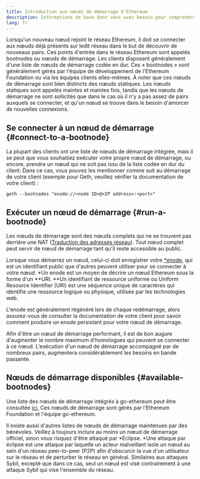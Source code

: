 ```yaml
---
title: Introduction aux nœuds de démarrage d'Ethereum
description: Informations de base dont vous avez besoin pour comprendre les nœuds de démarrage
lang: fr
---
```


Lorsqu'un nouveau nœud rejoint le réseau Ethereum, il doit se connecter aux nœuds déjà présents sur ledit réseau dans le but de découvrir de nouveaux pairs. Ces points d'entrée dans le réseau Ethereum sont appelés bootnodes ou nœuds de démarrage. Les clients disposent généralement d'une liste de nœuds de démarrage codée en dur. Ces « bootnodes » sont généralement gérés par l'équipe de développement de l'Ethereum Foundation ou via les équipes clients elles-mêmes. À noter que ces nœuds de démarrage sont bien distincts des nœuds statiques. Les nœuds statiques sont appelés maintes et maintes fois, tandis que les nœuds de démarrage ne sont sollicités que dans le cas où il n'y a pas assez de pairs auxquels se connecter, et qu'un nœud se trouve dans le besoin d'amorcer de nouvelles connexions.

## Se connecter à un nœud de démarrage \{#connect-to-a-bootnode}

La plupart des clients ont une liste de nœuds de démarrage intégrée, mais il se peut que vous souhaitiez exécuter votre propre nœud de démarrage, ou encore, prendre un nœud qui ne soit pas issu de la liste codée en dur du client. Dans ce cas, vous pouvez les mentionner comme suit au démarrage de votre client (exemple pour Geth, veuillez vérifier la documentation de votre client) :

```
geth --bootnodes "enode://<node ID>@<IP address>:<port>"
```

## Exécuter un nœud de démarrage \{#run-a-bootnode}

Les nœuds de démarrage sont des nœuds complets qui ne se trouvent pas derrière une NAT ([Traduction des adresses réseau](https://www.geeksforgeeks.org/network-address-translation-nat/)). Tout nœud complet peut servir de nœud de démarrage tant qu'il reste accessible au public.

Lorsque vous démarrez un nœud, celui-ci doit enregistrer votre [\*enode](/developers/docs/networking-layer/network-addresses/#enode), qui est un identifiant public que d'autres peuvent utiliser pour se connecter à votre nœud. \*Un enode est un moyen de décrire un nœud Ethereum sous la forme d'un **URI. **Un identifiant de ressource uniforme ou Uniform Resource Identifier (URI) est une séquence unique de caractères qui identifie une ressource logique ou physique, utilisée par les technologies web.

L'enode est généralement régénéré lors de chaque redémarrage, alors assurez-vous de consulter la documentation de votre client pour savoir comment produire un enode persistant pour votre nœud de démarrage.

Afin d'être un nœud de démarrage performant, il est de bon augure d'augmenter le nombre maximum d'homologues qui peuvent se connecter à ce nœud. L'exécution d'un nœud de démarrage accompagné par de nombreux pairs, augmentera considérablement les besoins en bande passante.

## Nœuds de démarrage disponibles \{#available-bootnodes}

Une liste des nœuds de démarrage intégrés à go-ethereum peut être consultée [ici.](https://github.com/ethereum/go-ethereum/blob/master/params/bootnodes.go#L23) Ces nœuds de démarrage sont gérés par l'Ethereum Foundation et l'équipe go-ethereum.

Il existe aussi d'autres listes de nœuds de démarrage maintenues par des bénévoles. Veillez à toujours inclure au moins un nœud de démarrage officiel, sinon vous risquez d'être attaqué par *Eclipse. *Une attaque par éclipse est une attaque par laquelle un acteur malveillant isole un nœud au sein d'un réseau peer-to-peer (P2P) afin d'obscurcir la vue d'un utilisateur sur le réseau et de perturber le réseau en général. Similaires aux attaques Sybil, excepté que dans ce cas, seul un nœud est visé contrairement à une attaque Sybil qui vise l'ensemble du réseau.
